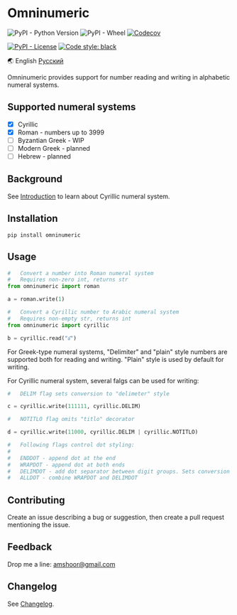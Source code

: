 # Omninumeric

![PyPI - Python Version](https://img.shields.io/pypi/pyversions/omninumeric) ![PyPI - Wheel](https://img.shields.io/pypi/wheel/omninumeric) [![Codecov](https://img.shields.io/codecov/c/github/endrain/omninumeric)](https://app.codecov.io/gh/endrain/omninumeric)

[![PyPI - License](https://img.shields.io/pypi/l/omninumeric)](./LICENSE) [![Code style: black](https://img.shields.io/badge/code%20style-black-000000.svg)](https://github.com/psf/black)

🌏 English [Русский](./README.ru.md)

Omninumeric provides support for number reading and writing in alphabetic numeral systems.

## Supported numeral systems

- [x] Cyrillic
- [x] Roman - numbers up to 3999
- [ ] Byzantian Greek - WIP
- [ ] Modern Greek - planned
- [ ] Hebrew - planned

## Background

See [Introduction](./INTRODUCTION.md) to learn about Cyrillic numeral system.

## Installation

	pip install omninumeric

## Usage

```py
#   Convert a number into Roman numeral system
#   Requires non-zero int, returns str
from omninumeric import roman

a = roman.write(1)

#   Convert a Cyrillic number to Arabic numeral system
#   Requires non-empty str, returns int
from omninumeric import cyrillic

b = cyrillic.read("а҃")
```

For Greek-type numeral systems, "Delimiter" and "plain" style numbers are supported both for reading and writing. "Plain" style is used by default for writing.

For Cyrillic numeral system, several falgs can be used for writing:

```py
#   DELIM flag sets conversion to "delimeter" style

c = cyrillic.write(111111, cyrillic.DELIM)

#   NOTITLO flag omits "titlo" decorator

d = cyrillic.write(11000, cyrillic.DELIM | cyrillic.NOTITLO)

#   Following flags control dot styling:
#
#   ENDDOT - append dot at the end
#   WRAPDOT - append dot at both ends
#   DELIMDOT - add dot separator between digit groups. Sets conversion to "delim" style
#   ALLDOT - combine WRAPDOT and DELIMDOT
```

## Contributing

Create an issue describing a bug or suggestion, then create a pull request mentioning the issue.

## Feedback

Drop me a line: amshoor@gmail.com

## Changelog

See [Changelog](./CHANGELOG.md).
